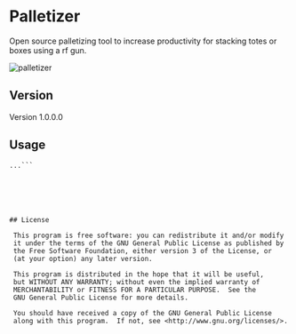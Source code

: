 # Palletizer
Open source palletizing tool to increase productivity for stacking totes or boxes using a rf gun. 

![palletizer](https://cloud.githubusercontent.com/assets/8336385/21592512/e37679d8-d0c2-11e6-9a07-1692f0156ebe.JPG)

## Version
Version 1.0.0.0

## Usage
```$ git clone https://github.com/Jfaler/Palletizer.git
...```






## License

 This program is free software: you can redistribute it and/or modify
 it under the terms of the GNU General Public License as published by
 the Free Software Foundation, either version 3 of the License, or
 (at your option) any later version.

 This program is distributed in the hope that it will be useful,
 but WITHOUT ANY WARRANTY; without even the implied warranty of
 MERCHANTABILITY or FITNESS FOR A PARTICULAR PURPOSE.  See the
 GNU General Public License for more details.

 You should have received a copy of the GNU General Public License
 along with this program.  If not, see <http://www.gnu.org/licenses/>.
